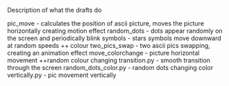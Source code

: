 Description of what the drafts do 

pic_move - calculates the position of ascii picture, moves the picture horizontally creating motion effect
random_dots - dots appear randomly on the screen and periodically blink 
symbols - stars symbols move downward at random speeds ++ colour
two_pics_swap - two ascii pics swapping, creating an animation effect
move_colorchange - picture horizontal movement ++random colour changing 
transition.py - smooth transition through the screen
random_dots_color.py - random dots changing color
vertically.py - pic movement vertically 
